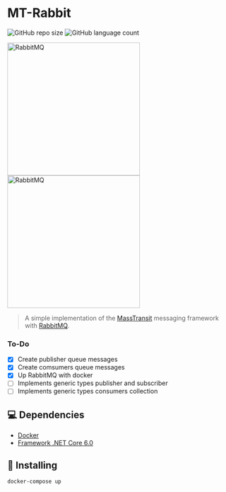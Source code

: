 # MT-Rabbit

<!---Esses são exemplos. Veja https://shields.io para outras pessoas ou para personalizar este conjunto de escudos. Você pode querer incluir dependências, status do projeto e informações de licença aqui--->

![GitHub repo size](https://img.shields.io/github/repo-size/krauzy/mt-rabbit?style=for-the-badge)
![GitHub language count](https://img.shields.io/github/languages/count/krauzy/mt-rabbit?style=for-the-badge)

<img src="https://www.rabbitmq.com/img/logo-rabbitmq.svg" alt="RabbitMQ" width="300">
<img src="https://masstransit-project.com/mt-logo-color.png" alt="RabbitMQ" width="300">

> A simple implementation of the [MassTransit](https://masstransit-project.com/) messaging framework with [RabbitMQ](https://www.rabbitmq.com).

### To-Do

- [x] Create publisher queue messages
- [x] Create comsumers queue messages
- [x] Up RabbitMQ with docker
- [ ] Implements generic types publisher and subscriber
- [ ] Implements generic types consumers collection

## 💻 Dependencies

* [Docker](https://www.docker.com/)
* [Framework .NET Core 6.0](https://dotnet.microsoft.com/en-us/download/dotnet/6.0)

## 🚀 Installing

```sh
docker-compose up
```
